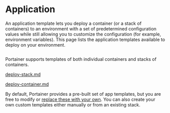 # Application

An application template lets you deploy a container (or a stack of containers) to an environment with a set of predetermined configuration values while still allowing you to customize the configuration (for example, environment variables). This page lists the application templates available to deploy on your environment.

<figure><img src="../../../.gitbook/assets/2.20-templates-application-list.png" alt=""><figcaption></figcaption></figure>

Portainer supports templates of both individual containers and stacks of containers.


[deploy-stack.md](deploy-stack.md)



[deploy-container.md](deploy-container.md)


By default, Portainer provides a pre-built set of app templates, but you are free to modify or [replace these with your own](../../../advanced/app-templates/build.md). You can also create your own custom templates either manually or from an existing stack.
